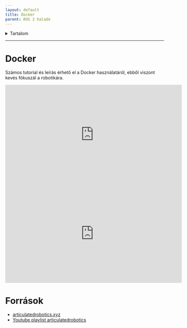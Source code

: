 ```yaml
---
layout: default
title: Docker
parent: ROS 2 haladó 
---
```


 

<details markdown="block">
  <summary>
    Tartalom
  </summary>
  {: .text-delta }
1. TOC
{:toc}
</details>

---



# Docker

Számos tutorial és leírás érhető el a Docker használatáról, ebből viszont kevés fókuszál a robotikára.

<iframe width="560" height="315" src="https://www.youtube.com/embed/XcJzOYe3E6M?si=6VwFLobMc8A1kxZE" title="YouTube video player" frameborder="0" allow="accelerometer; autoplay; clipboard-write; encrypted-media; gyroscope; picture-in-picture; web-share" allowfullscreen></iframe>

<iframe width="560" height="315" src="https://www.youtube.com/embed/RbP5cARP-SM?si=xsYB9RRNqRmUn99L" title="YouTube video player" frameborder="0" allow="accelerometer; autoplay; clipboard-write; encrypted-media; gyroscope; picture-in-picture; web-share" allowfullscreen></iframe>


# Források

- [articulatedrobotics.xyz](https://articulatedrobotics.xyz/)
- [Youtube playlist articulatedrobotics](https://www.youtube.com/watch?v=2lIV3dRvHmQ&list=PLunhqkrRNRhYYCaSTVP-qJnyUPkTxJnBt&ab_channel=ArticulatedRobotics)
